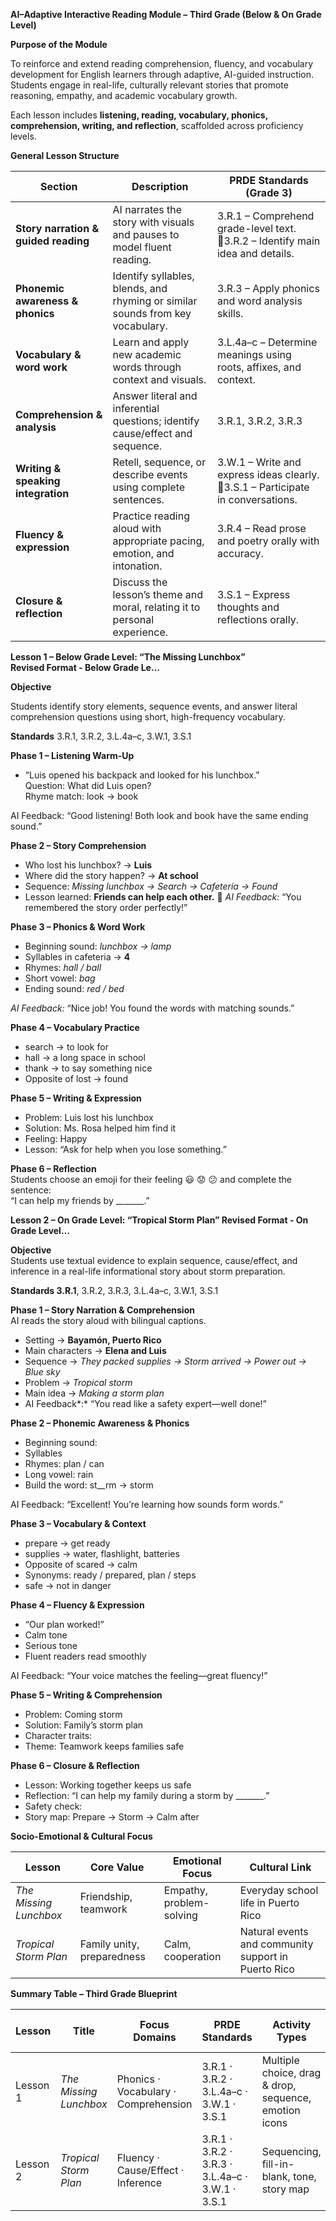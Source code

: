 **AI–Adaptive Interactive Reading Module – Third Grade (Below & On Grade Level)**

**Purpose of the Module**

To reinforce and extend reading comprehension, fluency, and vocabulary development for English learners through adaptive, AI-guided instruction.  
Students engage in real-life, culturally relevant stories that promote reasoning, empathy, and academic vocabulary growth.

Each lesson includes **listening, reading, vocabulary, phonics, comprehension, writing, and reflection**, scaffolded across proficiency levels.

**General Lesson Structure**

| Section | Description | PRDE Standards (Grade 3\) |
| ----- | ----- | ----- |
| **Story narration & guided reading** | AI narrates the story with visuals and pauses to model fluent reading. | 3.R.1 – Comprehend grade-level text. 3.R.2 – Identify main idea and details. |
| **Phonemic awareness & phonics** | Identify syllables, blends, and rhyming or similar sounds from key vocabulary. | 3.R.3 – Apply phonics and word analysis skills. |
| **Vocabulary & word work** | Learn and apply new academic words through context and visuals. | 3.L.4a–c – Determine meanings using roots, affixes, and context. |
| **Comprehension & analysis** | Answer literal and inferential questions; identify cause/effect and sequence. | 3.R.1, 3.R.2, 3.R.3 |
| **Writing & speaking integration** | Retell, sequence, or describe events using complete sentences. | 3.W.1 – Write and express ideas clearly. 3.S.1 – Participate in conversations. |
| **Fluency & expression** | Practice reading aloud with appropriate pacing, emotion, and intonation. | 3.R.4 – Read prose and poetry orally with accuracy. |
| **Closure & reflection** | Discuss the lesson’s theme and moral, relating it to personal experience. | 3.S.1 – Express thoughts and reflections orally. |

**Lesson 1 – Below Grade Level: “The Missing Lunchbox”**   
**Revised Format \- Below Grade Le…**

**Objective**

Students identify story elements, sequence events, and answer literal comprehension questions using short, high-frequency vocabulary.

**Standards** 3.R.1, 3.R.2, 3.L.4a–c, 3.W.1, 3.S.1

**Phase 1 – Listening Warm-Up**

* “Luis opened his backpack and looked for his lunchbox.”  
  Question: What did Luis open?  
  Rhyme match: look → book 

AI Feedback: “Good listening\! Both look and book have the same ending sound.”

**Phase 2 – Story Comprehension**

* Who lost his lunchbox? → **Luis**   
* Where did the story happen? → **At school**   
* Sequence: *Missing lunchbox → Search → Cafeteria → Found*   
* Lesson learned: **Friends can help each other.** 💬 *AI Feedback:* “You remembered the story order perfectly\!”

**Phase 3 – Phonics & Word Work**

* Beginning sound: *lunchbox → lamp*   
* Syllables in cafeteria → **4**   
* Rhymes: *hall / ball*   
* Short vowel: *bag*   
* Ending sound: *red / bed* 

*AI Feedback:* “Nice job\! You found the words with matching sounds.”

**Phase 4 – Vocabulary Practice**

* search → to look for   
* hall → a long space in school   
* thank → to say something nice   
* Opposite of lost → found 


**Phase 5 – Writing & Expression**

* Problem: Luis lost his lunchbox   
* Solution: Ms. Rosa helped him find it   
* Feeling: Happy   
* Lesson: “Ask for help when you lose something.” 

**Phase 6 – Reflection**  
Students choose an emoji for their feeling 😃 😟 😕 and complete the sentence:  
“I can help my friends by \_\_\_\_\_\_\_.” 

**Lesson 2 – On Grade Level: “Tropical Storm Plan”  Revised Format \- On Grade Level…**

**Objective**  
Students use textual evidence to explain sequence, cause/effect, and inference in a real-life informational story about storm preparation.

**Standards 3.R.1**, 3.R.2, 3.R.3, 3.L.4a–c, 3.W.1, 3.S.1

**Phase 1 – Story Narration & Comprehension**  
AI reads the story aloud with bilingual captions.

* Setting → **Bayamón, Puerto Rico**   
* Main characters → **Elena and Luis**   
* Sequence → *They packed supplies → Storm arrived → Power out → Blue sky*   
* Problem → *Tropical storm*   
* Main idea → *Making a storm plan*   
* AI Feedback*:* “You read like a safety expert—well done\!”

**Phase 2 – Phonemic Awareness & Phonics**

* Beginning sound:   
* Syllables   
* Rhymes: plan / can   
* Long vowel: rain   
* Build the word: st\_\_rm → storm 

AI Feedback: “Excellent\! You’re learning how sounds form words.”

**Phase 3 – Vocabulary & Context**

* prepare → get ready   
* supplies → water, flashlight, batteries   
* Opposite of scared → calm   
* Synonyms: ready / prepared, plan / steps   
* safe → not in danger 

**Phase 4 – Fluency & Expression**

* “Our plan worked\!”   
* Calm tone   
* Serious tone   
* Fluent readers read smoothly 

AI Feedback: “Your voice matches the feeling—great fluency\!”

**Phase 5 – Writing & Comprehension**

* Problem: Coming storm   
* Solution: Family’s storm plan   
* Character traits:   
* Theme: Teamwork keeps families safe 

**Phase 6 – Closure & Reflection**

* Lesson: Working together keeps us safe   
* Reflection: “I can help my family during a storm by \_\_\_\_\_\_\_.”  
* Safety check:   
* Story map: Prepare → Storm → Calm after 

**Socio-Emotional & Cultural Focus**

| Lesson | Core Value | Emotional Focus | Cultural Link |
| ----- | ----- | ----- | ----- |
| *The Missing Lunchbox* | Friendship, teamwork | Empathy, problem-solving | Everyday school life in Puerto Rico |
| *Tropical Storm Plan* | Family unity, preparedness | Calm, cooperation | Natural events and community support in Puerto Rico |

**Summary Table – Third Grade Blueprint**

| Lesson | Title | Focus Domains | PRDE Standards | Activity Types | Socio-Emotional Theme |
| ----- | ----- | ----- | ----- | ----- | ----- |
| Lesson 1 | *The Missing Lunchbox* | Phonics · Vocabulary · Comprehension | 3.R.1 · 3.R.2 · 3.L.4a–c · 3.W.1 · 3.S.1 | Multiple choice, drag & drop, sequence, emotion icons | Helping others, gratitude |
| Lesson 2 | *Tropical Storm Plan* | Fluency · Cause/Effect · Inference | 3.R.1 · 3.R.2 · 3.R.3 · 3.L.4a–c · 3.W.1 · 3.S.1 | Sequencing, fill-in-blank, tone, story map | Teamwork, resilience |

